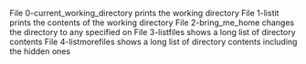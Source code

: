 File 0-current_working_directory prints the working directory
File 1-listit prints the contents of the working directory
File 2-bring_me_home changes the directory to any specified on
File 3-listfiles shows a long list of directory contents
File 4-listmorefiles shows a long list of directory contents including the hidden ones
